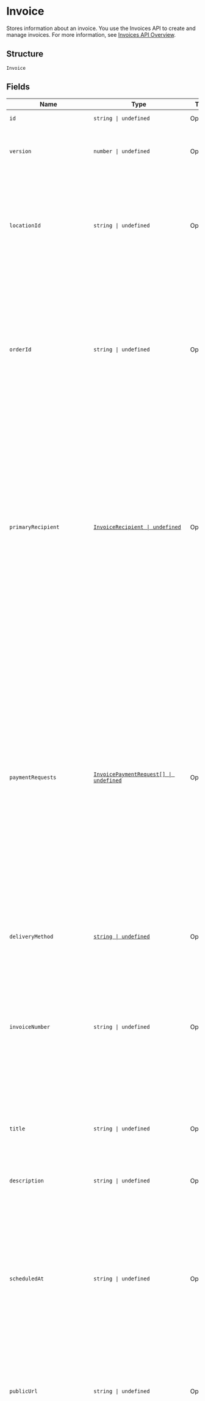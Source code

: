 
# Invoice

Stores information about an invoice. You use the Invoices API to create and manage
invoices. For more information, see [Invoices API Overview](https://developer.squareup.com/docs/invoices-api/overview).

## Structure

`Invoice`

## Fields

| Name | Type | Tags | Description |
|  --- | --- | --- | --- |
| `id` | `string \| undefined` | Optional | The Square-assigned ID of the invoice. |
| `version` | `number \| undefined` | Optional | The Square-assigned version number, which is incremented each time an update is committed to the invoice. |
| `locationId` | `string \| undefined` | Optional | The ID of the location that this invoice is associated with.<br><br>If specified in a `CreateInvoice` request, the value must match the `location_id` of the associated order.<br>**Constraints**: *Minimum Length*: `1`, *Maximum Length*: `255` |
| `orderId` | `string \| undefined` | Optional | The ID of the [order](../../doc/models/order.md) for which the invoice is created.<br>This field is required when creating an invoice, and the order must be in the `OPEN` state.<br><br>To view the line items and other information for the associated order, call the<br>[RetrieveOrder](../../doc/api/orders.md#retrieve-order) endpoint using the order ID.<br>**Constraints**: *Minimum Length*: `1`, *Maximum Length*: `255` |
| `primaryRecipient` | [`InvoiceRecipient \| undefined`](../../doc/models/invoice-recipient.md) | Optional | Represents a snapshot of customer data. This object stores customer data that is displayed on the invoice<br>and that Square uses to deliver the invoice.<br><br>When you provide a customer ID for a draft invoice, Square retrieves the associated customer profile and populates<br>the remaining `InvoiceRecipient` fields. You cannot update these fields after the invoice is published.<br>Square updates the customer ID in response to a merge operation, but does not update other fields. |
| `paymentRequests` | [`InvoicePaymentRequest[] \| undefined`](../../doc/models/invoice-payment-request.md) | Optional | The payment schedule for the invoice, represented by one or more payment requests that<br>define payment settings, such as amount due and due date. An invoice supports the following payment request combinations:<br><br>- One balance<br>- One deposit with one balance<br>- 2–12 installments<br>- One deposit with 2–12 installments<br><br>This field is required when creating an invoice. It must contain at least one payment request.<br>All payment requests for the invoice must equal the total order amount. For more information, see<br>[Configuring payment requests](https://developer.squareup.com/docs/invoices-api/create-publish-invoices#payment-requests).<br><br>Adding `INSTALLMENT` payment requests to an invoice requires an<br>[Invoices Plus subscription](https://developer.squareup.com/docs/invoices-api/overview#invoices-plus-subscription). |
| `deliveryMethod` | [`string \| undefined`](../../doc/models/invoice-delivery-method.md) | Optional | Indicates how Square delivers the [invoice](../../doc/models/invoice.md) to the customer. |
| `invoiceNumber` | `string \| undefined` | Optional | A user-friendly invoice number that is displayed on the invoice. The value is unique within a location.<br>If not provided when creating an invoice, Square assigns a value.<br>It increments from 1 and is padded with zeros making it 7 characters long<br>(for example, 0000001 and 0000002).<br>**Constraints**: *Minimum Length*: `1`, *Maximum Length*: `191` |
| `title` | `string \| undefined` | Optional | The title of the invoice, which is displayed on the invoice.<br>**Constraints**: *Minimum Length*: `1`, *Maximum Length*: `255` |
| `description` | `string \| undefined` | Optional | The description of the invoice, which is displayed on the invoice.<br>**Constraints**: *Minimum Length*: `1`, *Maximum Length*: `65536` |
| `scheduledAt` | `string \| undefined` | Optional | The timestamp when the invoice is scheduled for processing, in RFC 3339 format.<br>After the invoice is published, Square processes the invoice on the specified date,<br>according to the delivery method and payment request settings.<br><br>If the field is not set, Square processes the invoice immediately after it is published. |
| `publicUrl` | `string \| undefined` | Optional | The URL of the Square-hosted invoice page.<br>After you publish the invoice using the `PublishInvoice` endpoint, Square hosts the invoice<br>page and returns the page URL in the response. |
| `nextPaymentAmountMoney` | [`Money \| undefined`](../../doc/models/money.md) | Optional | Represents an amount of money. `Money` fields can be signed or unsigned.<br>Fields that do not explicitly define whether they are signed or unsigned are<br>considered unsigned and can only hold positive amounts. For signed fields, the<br>sign of the value indicates the purpose of the money transfer. See<br>[Working with Monetary Amounts](https://developer.squareup.com/docs/build-basics/working-with-monetary-amounts)<br>for more information. |
| `status` | [`string \| undefined`](../../doc/models/invoice-status.md) | Optional | Indicates the status of an invoice. |
| `timezone` | `string \| undefined` | Optional | The time zone used to interpret calendar dates on the invoice, such as `due_date`.<br>When an invoice is created, this field is set to the `timezone` specified for the seller<br>location. The value cannot be changed.<br><br>For example, a payment `due_date` of 2021-03-09 with a `timezone` of America/Los\_Angeles<br>becomes overdue at midnight on March 9 in America/Los\_Angeles (which equals a UTC timestamp<br>of 2021-03-10T08:00:00Z). |
| `createdAt` | `string \| undefined` | Optional | The timestamp when the invoice was created, in RFC 3339 format. |
| `updatedAt` | `string \| undefined` | Optional | The timestamp when the invoice was last updated, in RFC 3339 format. |
| `acceptedPaymentMethods` | [`InvoiceAcceptedPaymentMethods \| undefined`](../../doc/models/invoice-accepted-payment-methods.md) | Optional | The payment methods that customers can use to pay an invoice on the Square-hosted invoice page. |
| `customFields` | [`InvoiceCustomField[] \| undefined`](../../doc/models/invoice-custom-field.md) | Optional | Additional seller-defined fields that are displayed on the invoice. For more information, see<br>[Custom fields](https://developer.squareup.com/docs/invoices-api/overview#custom-fields).<br><br>Adding custom fields to an invoice requires an<br>[Invoices Plus subscription](https://developer.squareup.com/docs/invoices-api/overview#invoices-plus-subscription).<br><br>Max: 2 custom fields |
| `subscriptionId` | `string \| undefined` | Optional | The ID of the [subscription](../../doc/models/subscription.md) associated with the invoice.<br>This field is present only on subscription billing invoices. |
| `saleOrServiceDate` | `string \| undefined` | Optional | The date of the sale or the date that the service is rendered, in `YYYY-MM-DD` format.<br>This field can be used to specify a past or future date which is displayed on the invoice. |
| `paymentConditions` | `string \| undefined` | Optional | **France only.** The payment terms and conditions that are displayed on the invoice. For more information,<br>see [Payment conditions](https://developer.squareup.com/docs/invoices-api/overview#payment-conditions).<br><br>For countries other than France, Square returns an `INVALID_REQUEST_ERROR` with a `BAD_REQUEST` code and<br>"Payment conditions are not supported for this location's country" detail if this field is included in `CreateInvoice` or `UpdateInvoice` requests.<br>**Constraints**: *Minimum Length*: `1`, *Maximum Length*: `2000` |
| `storePaymentMethodEnabled` | `boolean \| undefined` | Optional | Indicates whether to allow a customer to save a credit or debit card as a card on file or a bank transfer as a<br>bank account on file. If `true`, Square displays a __Save my card on file__ or __Save my bank on file__ checkbox on the<br>invoice payment page. Stored payment information can be used for future automatic payments. The default value is `false`. |

## Example (as JSON)

```json
{
  "version": null,
  "location_id": null,
  "order_id": null,
  "primary_recipient": null,
  "payment_requests": null,
  "delivery_method": null,
  "invoice_number": null,
  "title": null,
  "description": null,
  "scheduled_at": null,
  "next_payment_amount_money": null,
  "status": null,
  "accepted_payment_methods": null,
  "custom_fields": null,
  "sale_or_service_date": null,
  "payment_conditions": null,
  "store_payment_method_enabled": null
}
```

